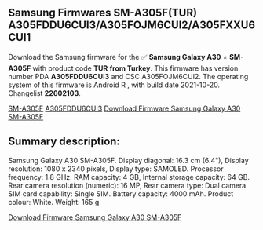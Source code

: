 <h2>Samsung Firmwares SM-A305F(TUR) A305FDDU6CUI3/A305FOJM6CUI2/A305FXXU6CUI1</h2>
Download the Samsung firmware for the ✅ <strong>Samsung Galaxy A30 </strong> ⭐ <strong>SM-A305F</strong> with product code <strong>TUR</strong> <strong> from Turkey</strong>. This firmware has version number PDA <strong>A305FDDU6CUI3</strong> and CSC A305FOJM6CUI2. The operating system of this firmware is Android R , with build date 2021-10-20. Changelist <strong>22602103</strong>.


[SM-A305F](https://samfirm.shop/samsung/model/SM-A305F)
[A305FDDU6CUI3](https://samfirm.shop/samsung/pda/A305FDDU6CUI3)
[Download Firmware Samsung Galaxy A30 SM-A305F](https://samfirm.shop/samsung/firmware/467152)
<h2>Summary description:</h2>
<p>Samsung Galaxy A30 SM-A305F. Display diagonal: 16.3 cm (6.4"), Display resolution: 1080 x 2340 pixels, Display type: SAMOLED. Processor frequency: 1.8 GHz. RAM capacity: 4 GB, Internal storage capacity: 64 GB. Rear camera resolution (numeric): 16 MP, Rear camera type: Dual camera. SIM card capability: Single SIM. Battery capacity: 4000 mAh. Product colour: White. Weight: 165 g</p>


[Download Firmware Samsung Galaxy A30 SM-A305F](https://samfirm.shop/samsung/firmware/467152)
